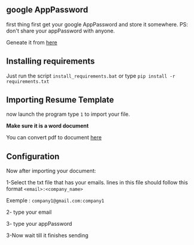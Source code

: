

## google AppPassword

first thing first get your google AppPassword and store it somewhere.
PS: don't share your appPassword with anyone.

Geneate it from [here](https://myaccount.google.com/apppasswords)

## Installing requirements

Just run the script `install_requirements.bat` or type `pip install -r requirements.txt`

## Importing Resume Template

now launch the program type `1` to import your file.

**Make sure it is a word document**

You can convert pdf to document [here](https://www.ilovepdf.com/pdf_to_word)

## Configuration

Now after importing your document:

1-Select the txt file that has your emails. lines in this file should follow this format `<email>:<company_name>`

Exemple : `company1@gmail.com:company1`

2- type your email 

3- type your appPassword

3-Now wait till it finishes sending
